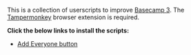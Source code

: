 This is a collection of userscripts to improve [Basecamp 3](https://basecamp.com/). The [Tampermonkey](https://www.tampermonkey.net/) browser extension is required.

**Click the below links to install the scripts:**

* [Add Everyone button](https://android-police.github.io/basecamp-scripts/)
